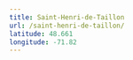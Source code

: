 ```yaml
---
title: Saint-Henri-de-Taillon
url: /saint-henri-de-taillon/
latitude: 48.661
longitude: -71.82
---
```

